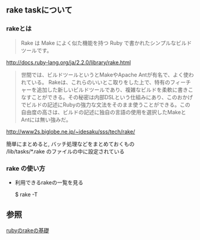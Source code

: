## rake taskについて
### rakeとは
> Rake は Make によく似た機能を持つ Ruby で書かれたシンプルなビルドツールです。

<http://docs.ruby-lang.org/ja/2.2.0/library/rake.html>

> 世間では、ビルドツールというとMakeやApache Antが有名で、よく使われている。 Rakeは、これらのいいとこ取りをした上で、特有のフィーチャーを追加した新しいビルドツールであり、複雑なビルドを柔軟に書きこなすことができる。その秘密は内部DSLという仕組みにあり、このおかげでビルドの記述にRubyの強力な文法をそのまま使うことができる。この自由度の高さは、ビルドの記述に独自の言語の使用を選択したMakeとAntには無い強みだ。

<http://www2s.biglobe.ne.jp/~idesaku/sss/tech/rake/>

簡単にまとめると, バッチ処理などをまとめておくもの  
/lib/tasks/*.rake のファイルの中に設定されている

### rake の使い方
* 利用できるrakeの一覧を見る

	$ rake -T

## 参照
[rubyのrakeの基礎](http://qiita.com/magaya0403/items/01c8bd7c281c31d1db0d)